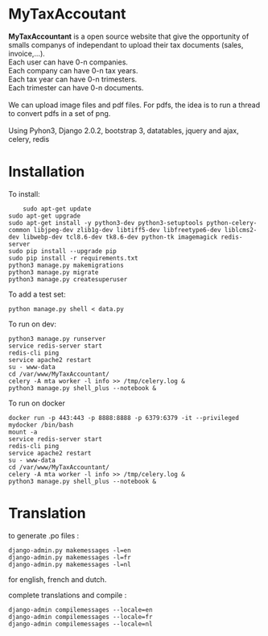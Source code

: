 # MyTaxAccoutant
**MyTaxAccountant** is a open source website that give the opportunity of smalls companys of independant to upload their tax documents (sales, invoice,...).<br>
Each user can have 0-n companies.<br>
Each company can have 0-n tax years.<br>
Each tax year can have 0-n trimesters.<br>
Each trimester can have 0-n documents.<br>
<br>
We can upload image files and pdf files. For pdfs, the idea is to run a thread to convert pdfs in a set of png.<br>
<br>
Using Pyhon3, Django 2.0.2, bootstrap 3, datatables, jquery and ajax, celery, redis

Installation
============

To install:

        sudo apt-get update
	sudo apt-get upgrade
	sudo apt-get install -y python3-dev python3-setuptools python-celery-common libjpeg-dev zlib1g-dev libtiff5-dev libfreetype6-dev liblcms2-dev libwebp-dev tcl8.6-dev tk8.6-dev python-tk imagemagick redis-server
	sudo pip install --upgrade pip
	sudo pip install -r requirements.txt
	python3 manage.py makemigrations
	python3 manage.py migrate
	python3 manage.py createsuperuser

To add a test set:

	python manage.py shell < data.py

To run on dev:

	python3 manage.py runserver
	service redis-server start
	redis-cli ping
	service apache2 restart
	su - www-data
	cd /var/www/MyTaxAccountant/
	celery -A mta worker -l info >> /tmp/celery.log &
	python3 manage.py shell_plus --notebook &
	
To run on docker

	docker run -p 443:443 -p 8888:8888 -p 6379:6379 -it --privileged mydocker /bin/bash
	mount -a
	service redis-server start
	redis-cli ping
	service apache2 restart
	su - www-data
	cd /var/www/MyTaxAccountant/
	celery -A mta worker -l info >> /tmp/celery.log &
	python3 manage.py shell_plus --notebook &

Translation
===========

to generate .po files : 

	django-admin.py makemessages -l=en
	django-admin.py makemessages -l=fr
	django-admin.py makemessages -l=nl

for english, french and dutch.

complete translations and compile :

	django-admin compilemessages --locale=en
	django-admin compilemessages --locale=fr
	django-admin compilemessages --locale=nl


